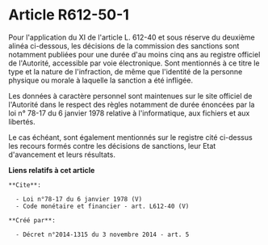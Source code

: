# Article R612-50-1

Pour l'application du XI de l'article L. 612-40 et sous réserve du deuxième alinéa ci-dessous, les décisions de la commission
des sanctions sont notamment publiées pour une durée d'au moins cinq ans au registre officiel de l'Autorité, accessible par
voie électronique. Sont mentionnés à ce titre le type et la nature de l'infraction, de même que l'identité de la personne
physique ou morale à laquelle la sanction a été infligée. 

Les données à caractère personnel sont maintenues sur le site officiel de l'Autorité dans le respect des règles notamment de
durée énoncées par la loi n° 78-17 du 6 janvier 1978 relative à l'informatique, aux fichiers et aux libertés. 

Le cas échéant, sont également mentionnés sur le registre cité ci-dessus les recours formés contre les décisions de
sanctions, leur Etat d'avancement et leurs résultats.

**Liens relatifs à cet article**

	**Cite**:

	  - Loi n°78-17 du 6 janvier 1978 (V)
	  - Code monétaire et financier - art. L612-40 (V)

	**Créé par**:

	  - Décret n°2014-1315 du 3 novembre 2014 - art. 5

